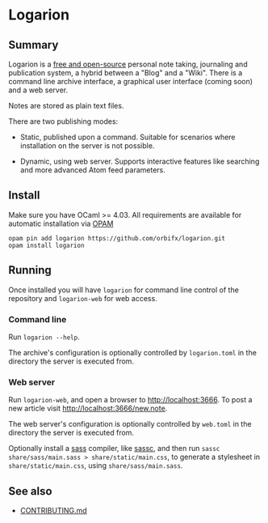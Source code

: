 # Logarion

## Summary

Logarion is a [free and open-source](https://joinup.ec.europa.eu/software/page/eupl) personal note taking, journaling and publication system, a hybrid between a "Blog" and a "Wiki".
There is a command line archive interface, a graphical user interface (coming soon) and a web server.

Notes are stored as plain text files.

There are two publishing modes:

- Static, published upon a command.
  Suitable for scenarios where installation on the server is not possible.

- Dynamic, using web server. 
  Supports interactive features like searching and more advanced Atom feed parameters.

## Install

Make sure you have OCaml >= 4.03.
All requirements are available for automatic installation via [OPAM](https://opam.ocaml.org/)
	
	opam pin add logarion https://github.com/orbifx/logarion.git
	opam install logarion

## Running

Once installed you will have `logarion` for command line control of the repository and `logarion-web` for web access.

### Command line

Run `logarion --help`.

The archive's configuration is optionally controlled by `logarion.toml` in the directory the server is executed from.

### Web server

Run `logarion-web`, and open a browser to <http://localhost:3666>.
To post a new article visit <http://localhost:3666/new.note>.

The web server's configuration is optionally controlled by `web.toml` in the directory the server is executed from.

Optionally install a [sass](http://sass-lang.com/) compiler, like [sassc](http://sass-lang.com/libsass#sassc), and then run `sassc share/sass/main.sass > share/static/main.css`, to generate a stylesheet in `share/static/main.css`, using `share/sass/main.sass`.

## See also

- [CONTRIBUTING.md](CONTRIBUTING.md)

